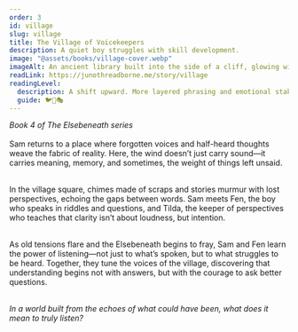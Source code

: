 ```yaml
---
order: 3
id: village
slug: village
title: The Village of Voicekeepers
description: A quiet boy struggles with skill development.
image: "@assets/books/village-cover.webp"
imageAlt: An ancient library built into the side of a cliff, glowing with soft lantern light.
readLink: https://junothreadborne.me/story/village
readingLevel:
  description: A shift upward. More layered phrasing and emotional stakes. Identity and voice as core themes.
  guide: 🐦🧶🎭
---
```


_Book 4 of The Elsebeneath series_
<br />
<br />
Sam returns to a place where forgotten voices and half-heard thoughts weave the fabric of reality. Here, the wind doesn’t just carry sound—it carries meaning, memory, and sometimes, the weight of things left unsaid.
<br />
<br />

In the village square, chimes made of scraps and stories murmur with lost perspectives, echoing the gaps between words. Sam meets Fen, the boy who speaks in riddles and questions, and Tilda, the keeper of perspectives who teaches that clarity isn’t about loudness, but intention.
<br />
<br />

As old tensions flare and the Elsebeneath begins to fray, Sam and Fen learn the power of listening—not just to what’s spoken, but to what struggles to be heard. Together, they tune the voices of the village, discovering that understanding begins not with answers, but with the courage to ask better questions.
<br />
<br />

_In a world built from the echoes of what could have been, what does it mean to truly listen?_
